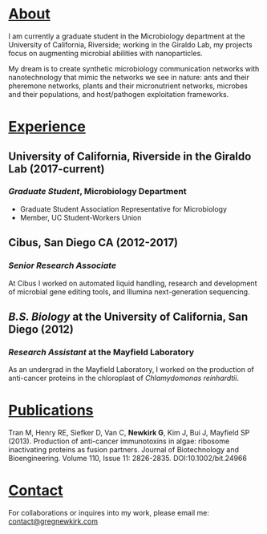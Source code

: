 # [About](#about)

I am currently a graduate student in the Microbiology department at the University of California, Riverside; working in the Giraldo Lab, my projects focus on augmenting microbial abilities with nanoparticles. 

My dream is to create synthetic microbiology communication networks with nanotechnology that mimic the networks we see in nature: ants and their pheremone networks, plants and their micronutrient networks, microbes and their populations, and host/pathogen exploitation frameworks.

# [Experience](#experience)
## University of California, Riverside in the Giraldo Lab (2017-current)
### _Graduate Student_, Microbiology Department
- Graduate Student Association Representative for Microbiology
- Member, UC Student-Workers Union

## Cibus, San Diego CA (2012-2017)
### _Senior Research Associate_
At Cibus I worked on automated liquid handling, research and development of microbial gene editing tools, and Illumina next-generation sequencing. 

## _B.S. Biology_ at the University of California, San Diego (2012)
### _Research Assistant_ at the Mayfield Laboratory
As an undergrad in the Mayfield Laboratory, I worked on the production of anti-cancer proteins in the chloroplast of _Chlamydomonas reinhardtii_. 

# [Publications](#publications)

Tran M, Henry RE, Siefker D, Van C, **Newkirk G**, Kim J, Bui J, Mayfield SP (2013). Production of anti-cancer immunotoxins in algae: ribosome inactivating proteins as fusion partners. Journal of Biotechnology and Bioengineering. Volume 110, Issue 11: 2826-2835. DOI:10.1002/bit.24966

# [Contact](#contact)

For collaborations or inquires into my work, please email me: contact@gregnewkirk.com
